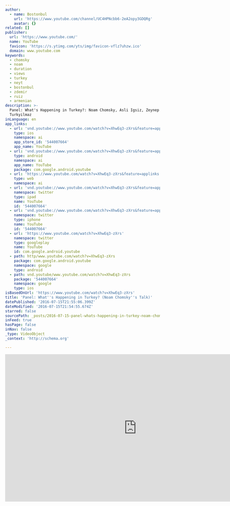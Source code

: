 ```yaml
---
author:
  - name: Bostonbul
    url: 'https://www.youtube.com/channel/UC4HPNcbb6-2eA2opy3GDQRg'
    avatar: {}
related: []
publisher:
  url: 'https://www.youtube.com/'
  name: YouTube
  favicon: 'https://s.ytimg.com/yts/img/favicon-vflz7uhzw.ico'
  domain: www.youtube.com
keywords:
  - chomsky
  - noam
  - duration
  - views
  - turkey
  - neyt
  - bostonbul
  - zdemir
  - ruiz
  - armenian
description: >-
  Panel: What's Happening in Turkey?: Noam Chomsky, Asli Igsiz, Zeynep
  Turkyilmaz
inLanguage: en
app_links:
  - url: 'vnd.youtube://www.youtube.com/watch?v=XhwEq3-zXrs&feature=applinks'
    type: ios
    namespace: ai
    app_store_id: '544007664'
    app_name: YouTube
  - url: 'vnd.youtube://www.youtube.com/watch?v=XhwEq3-zXrs&feature=applinks'
    type: android
    namespace: ai
    app_name: YouTube
    package: com.google.android.youtube
  - url: 'https://www.youtube.com/watch?v=XhwEq3-zXrs&feature=applinks'
    type: web
    namespace: ai
  - url: 'vnd.youtube://www.youtube.com/watch?v=XhwEq3-zXrs&feature=applinks'
    namespace: twitter
    type: ipad
    name: YouTube
    id: '544007664'
  - url: 'vnd.youtube://www.youtube.com/watch?v=XhwEq3-zXrs&feature=applinks'
    namespace: twitter
    type: iphone
    name: YouTube
    id: '544007664'
  - url: 'https://www.youtube.com/watch?v=XhwEq3-zXrs'
    namespace: twitter
    type: googleplay
    name: YouTube
    id: com.google.android.youtube
  - path: http/www.youtube.com/watch?v=XhwEq3-zXrs
    package: com.google.android.youtube
    namespace: google
    type: android
  - path: vnd.youtube/www.youtube.com/watch?v=XhwEq3-zXrs
    package: '544007664'
    namespace: google
    type: ios
isBasedOnUrl: 'https://www.youtube.com/watch?v=XhwEq3-zXrs'
title: 'Panel: What''s Happening in Turkey? (Noam Chomsky''s Talk)'
datePublished: '2016-07-15T21:55:06.399Z'
dateModified: '2016-07-15T21:54:55.674Z'
starred: false
sourcePath: _posts/2016-07-15-panel-whats-happening-in-turkey-noam-chomskys-talk.md
inFeed: true
hasPage: false
inNav: false
_type: VideoObject
_context: 'http://schema.org'

---
```

<iframe src="https://cdn.embedly.com/widgets/media.html?src=https%3A%2F%2Fwww.youtube.com%2Fembed%2FXhwEq3-zXrs%3Ffeature%3Doembed&amp;url=http%3A%2F%2Fwww.youtube.com%2Fwatch%3Fv%3DXhwEq3-zXrs&amp;image=https%3A%2F%2Fi.ytimg.com%2Fvi%2FXhwEq3-zXrs%2Fhqdefault.jpg&amp;key=b7d04c9b404c499eba89ee7072e1c4f7&amp;type=text%2Fhtml&amp;schema=youtube" width="854" height="480" scrolling="no" frameborder="0" allowfullscreen="" style=""></iframe>